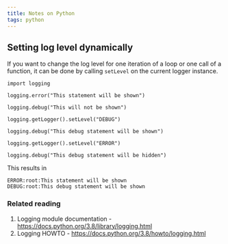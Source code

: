 ```yaml
---
title: Notes on Python
tags: python
---
```


## Setting log level dynamically

If you want to change the log level for one iteration of a loop or one call of a function, it can be done by calling `setLevel` on the current logger instance.

~~~{.python}
import logging

logging.error("This statement will be shown")

logging.debug("This will not be shown")

logging.getLogger().setLevel("DEBUG")

logging.debug("This debug statement will be shown")

logging.getLogger().setLevel("ERROR")

logging.debug("This debug statement will be hidden")
~~~

This results in

~~~
ERROR:root:This statement will be shown
DEBUG:root:This debug statement will be shown
~~~

### Related reading

1. Logging module documentation - <https://docs.python.org/3.8/library/logging.html>
2. Logging HOWTO - <https://docs.python.org/3.8/howto/logging.html>
